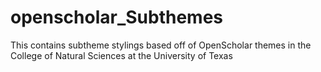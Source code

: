 # openscholar_Subthemes
This contains subtheme stylings based off of OpenScholar themes in the College of Natural Sciences at the University of Texas
